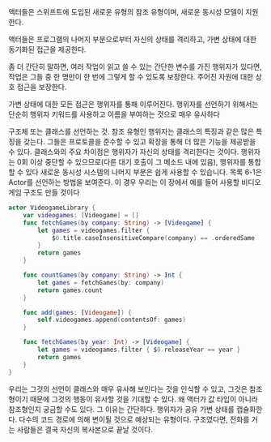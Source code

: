 액터들은 스위프트에 도입된 새로운 유형의 참조 유형이며, 새로운 동시성 모델이 지원한다. 

액터들은 프로그램의 나머지 부분으로부터 자신의 상태를 격리하고, 가변 상태에 대한 동기화된 접근을 제공한다. 

좀 더 간단히 말하면, 여러 작업이 읽고 쓸 수 있는 간단한 변수를 가진 행위자가 있다면, 작업은 그들 중 한 명만이 한 번에 그렇게 할 수 있도록 보장한다. 주어진 자원에 대한 상호 접근을 보장한다.

가변 상태에 대한 모든 접근은 행위자를 통해 이루어진다. 행위자를 선언하기 위해서는 단순히 행위자 키워드를 사용하고 이름을 부여하는 것으로 매우 유사하다

구조체 또는 클래스를 선언하는 것. 참조 유형인 행위자는 클래스의 특징과 같은 많은 특징을 갖는다. 그들은 프로토콜을 준수할 수 있고 확장을 통해 더 많은 기능을 제공받을 수 있다. 클래스와의 주요 차이점은 행위자가 자신의 상태를 격리한다는 것이다. 행위자는 0회 이상 중단할 수 있으므로(다른 대기 호출이 그 메소드 내에 있음), 행위자를 통합할 수 있다
새로운 동시성 시스템의 나머지 부분은 쉽게 사용할 수 있습니다.
목록 6-1은 Actor를 선언하는 방법을 보여준다. 이 경우 우리는 이 장에서 예를 들어 사용할 비디오게임 구조도 만들 것이다

```swift
actor VideogameLibrary {
	var videogames: [Videogame] = []
	func fetchGames(by company: String) -> [Videogame] {
		let games = videogames.filter { 
			$0.title.caseInsensitiveCompare(company) == .orderedSame 
		}
		return games
	}

	func countGames(by company: String) -> Int {
		let games = fetchGames(by: company)
		return games.count
	}

    func add(games: [Videogame]) {
		self.videogames.append(contentsOf: games)
	}

    func fetchGames(by year: Int) -> [Videogame] {
		let games = videogames.filter { $0.releaseYear == year }
		return games
	}
}
```

우리는 그것의 선언이 클래스와 매우 유사해 보인다는 것을 인식할 수 있고, 그것은 참조형이기 때문에 그것의 행동이 유사할 것을 기대할 수 있다. 
왜 액터가 값 타입이 아니라 참조형인지 궁금할 수도 있다.
그 이유는 간단하다. 행위자가 공유 가변 상태를 캡슐화한다. 다수의 코드 경로에 의해 변이될 것으로 예상되는 유형이다. 구조였다면,
전화를 거는 사람들은 결국 자신의 복사본으로 끝날 것이다.